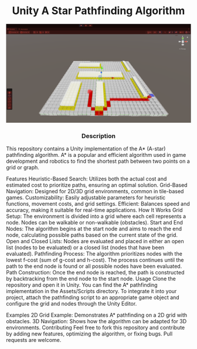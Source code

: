 
<H1 align="center" >Unity A Star Pathfinding Algorithm</H1>


![img](Img/AStartAlgo.png)

<H3 align="center" >Description</H3>
This repository contains a Unity implementation of the A* (A-star) pathfinding algorithm. A* is a popular and efficient algorithm used in game development and robotics to find the shortest path between two points on a grid or graph.

Features
Heuristic-Based Search: Utilizes both the actual cost and estimated cost to prioritize paths, ensuring an optimal solution.
Grid-Based Navigation: Designed for 2D/3D grid environments, common in tile-based games.
Customizability: Easily adjustable parameters for heuristic functions, movement costs, and grid settings.
Efficient: Balances speed and accuracy, making it suitable for real-time applications.
How It Works
Grid Setup: The environment is divided into a grid where each cell represents a node. Nodes can be walkable or non-walkable (obstacles).
Start and End Nodes: The algorithm begins at the start node and aims to reach the end node, calculating possible paths based on the current state of the grid.
Open and Closed Lists: Nodes are evaluated and placed in either an open list (nodes to be evaluated) or a closed list (nodes that have been evaluated).
Pathfinding Process: The algorithm prioritizes nodes with the lowest f-cost (sum of g-cost and h-cost). The process continues until the path to the end node is found or all possible nodes have been evaluated.
Path Construction: Once the end node is reached, the path is constructed by backtracking from the end node to the start node.
Usage
Clone the repository and open it in Unity. You can find the A* pathfinding implementation in the Assets/Scripts directory. To integrate it into your project, attach the pathfinding script to an appropriate game object and configure the grid and nodes through the Unity Editor.

Examples
2D Grid Example: Demonstrates A* pathfinding on a 2D grid with obstacles.
3D Navigation: Shows how the algorithm can be adapted for 3D environments.
Contributing
Feel free to fork this repository and contribute by adding new features, optimizing the algorithm, or fixing bugs. Pull requests are welcome.





